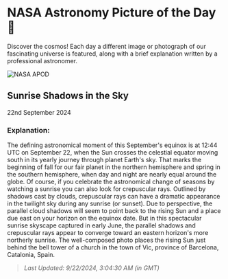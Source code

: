 
  # NASA Astronomy Picture of the Day 🌌

  Discover the cosmos! Each day a different image or photograph of our fascinating universe is featured, along with a brief explanation written by a professional astronomer.

![NASA APOD](https://apod.nasa.gov/apod/image/2409/RayosCrepusculares.jpg)

## Sunrise Shadows in the Sky

22nd September 2024

### Explanation: 

The defining astronomical moment of this September's equinox is at 12:44 UTC on September 22, when the Sun crosses the celestial equator moving south in its yearly journey through planet Earth's sky. That marks the beginning of fall for our fair planet in the northern hemisphere and spring in the southern hemisphere, when day and night are nearly equal around the globe.  Of course, if you celebrate the astronomical change of seasons by watching a sunrise you can also look for crepuscular rays. Outlined by shadows cast by clouds, crepuscular rays can have a dramatic appearance in the twilight sky during any sunrise (or sunset). Due to perspective, the parallel cloud shadows will seem to point back to the rising Sun and a place due east on your horizon on the equinox date. But in this spectacular sunrise skyscape captured in early June, the parallel shadows and crepuscular rays appear to converge toward an eastern horizon's more northerly sunrise.  The well-composed photo places the rising Sun just behind the bell tower of a church in the town of Vic, province of Barcelona, Catalonia, Spain.

> _Last Updated: 9/22/2024, 3:04:30 AM (in GMT)_
